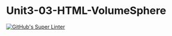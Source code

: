 # Unit3-03-HTML-VolumeSphere
[![GitHub's Super Linter](https://github.com/ICS2O-Programming-MariaG/Unit3-03-HTML-VolumeSphere/workflows/GitHub's%20Super%20Linter/badge.svg)](https://github.com/ICS2O-Programming-MariaG/Unit3-03-HTML-VolumeSphere/actions)
